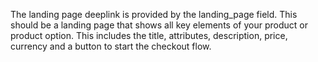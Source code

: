 The landing page deeplink is provided by the landing_page field. This should be a landing page that shows all key elements of your product or product option. This includes the title, attributes, description, price, currency and a button to start the checkout flow.

